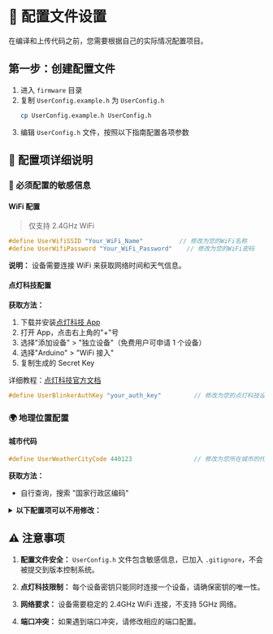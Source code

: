 # 🚀 配置文件设置

在编译和上传代码之前，您需要根据自己的实际情况配置项目。

## 第一步：创建配置文件

1. 进入 `firmware` 目录
2. 复制 `UserConfig.example.h` 为 `UserConfig.h`
   ```bash
   cp UserConfig.example.h UserConfig.h
   ```
3. 编辑 `UserConfig.h` 文件，按照以下指南配置各项参数

## 📝 配置项详细说明

### 🔐 必须配置的敏感信息

#### WiFi 配置

> 仅支持 2.4GHz WiFi

```cpp
#define UserWifiSSID "Your_WiFi_Name"          // 修改为您的WiFi名称
#define UserWifiPassword "Your_WiFi_Password"    // 修改为您的WiFi密码
```

**说明：** 设备需要连接 WiFi 来获取网络时间和天气信息。

#### 点灯科技配置

**获取方法：**

1. 下载并安装[点灯科技 App](https://diandeng.tech/dev)
2. 打开 App，点击右上角的"+"号
3. 选择"添加设备" > "独立设备"（免费用户可申请 1 个设备）
4. 选择"Arduino" > "WiFi 接入"
5. 复制生成的 Secret Key

详细教程：[点灯科技官方文档](https://diandeng.tech/doc/getting-start-8266#%E5%9C%A8app%E4%B8%AD%E6%B7%BB%E5%8A%A0%E8%AE%BE%E5%A4%87%EF%BC%8C%E8%8E%B7%E5%8F%96secret-key)

```cpp
#define UserBlinkerAuthKey "your_auth_key"         // 修改为您的点灯科技设备密钥
```

### 🌍 地理位置配置

#### 城市代码

```cpp
#define UserWeatherCityCode 440123                 // 修改为您所在城市的代码
```

**获取方法：**

- 自行查询，搜索 "国家行政区编码"

<details>
<summary><b>以下配置项可以不用修改：</b></summary>

### 🔧 网络服务配置（可选）

```cpp
#define UserHttpServerPort 1229                    // HTTP服务器监听端口
#define UserUdpLocalPort 2506                      // 本地UDP监听端口
#define UserUdpBroadcastPort 1998                  // 远程广播端口

// HTTP API 安全配置
#define UserHttpApiKey "cute_clock_2024"           // HTTP API访问密钥，与配套小程序/Web项目对应
```

**说明：**

- 如果这些端口在您的网络中被占用，可以修改为其他可用端口
- API 密钥与配套的小程序、Web 项目对应，如需修改请同步更新其他端

### 🏠 设备标识配置（可选）

// 配套小程序所用到的 设备基本信息

```cpp
#define UserDeviceId "esp8266-bedroom-01"           // 设备唯一标识
#define UserDeviceRoomName "卧室1"                 // 房间名称
#define UserLightDeviceName "卧室大灯"             // 灯设备名称
#define UserClockDeviceName "客厅时钟"             // 时钟设备名称
```

**建议：** 根据您的实际部署位置修改这些标识，便于在多设备环境中区分。

### 🎛️ 硬件显示配置（可选）

```cpp
#define UserClockBrightnessMin 0                   // 时钟最低亮度
#define UserClockBrightnessMax 15                  // 时钟最高亮度
#define UserClockBrightnessDefault 2               // 时钟默认亮度
#define UserLoveDisplayText "I&Y"                  // 爱心模式显示的文字，& 会在代码中替换为爱心符号
```

## 🛠️ 高级配置

### 系统参数调整

```cpp
#define UserWifiConnectMaxRetry 20                // WiFi连接最大重试次数
#define UserNtpCheckInterval 2000                  // NTP时间校正检查间隔(毫秒)
#define UserWeatherUpdateInterval 3000000          // 天气更新间隔(毫秒，约50分钟)
#define UserUdpBroadcastInterval 5000              // UDP广播间隔(毫秒)
#define UserEepromStartAddress 2500                // EEPROM起始地址
```

</details>

## ⚠️ 注意事项

1. **配置文件安全：** `UserConfig.h` 文件包含敏感信息，已加入 `.gitignore`，不会被提交到版本控制系统。

2. **点灯科技限制：** 每个设备密钥只能同时连接一个设备，请确保密钥的唯一性。

3. **网络要求：** 设备需要稳定的 2.4GHz WiFi 连接，不支持 5GHz 网络。

4. **端口冲突：** 如果遇到端口冲突，请修改相应的端口配置。
